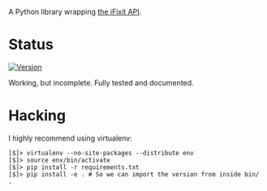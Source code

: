 A Python library wrapping [the iFixit API].

[the iFixit API]: https://www.ifixit.com/api/2.0/doc

# Status

[![Version](https://pypip.in/v/pyfixit/badge.png)](https://crate.io/package/pyfixit)

Working, but incomplete.  Fully tested and documented.

# Hacking

I highly recommend using virtualenv:

    [$]> virtualenv --no-site-packages --distribute env
    [$]> source env/bin/activate
    [$]> pip install -r requirements.txt
    [$]> pip install -e . # So we can import the version from inside bin/ .

